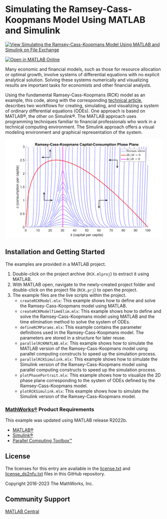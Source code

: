 # Simulating the Ramsey-Cass-Koopmans Model Using MATLAB and Simulink

[![View Simulating the Ramsey-Cass-Koopmans Model Using MATLAB and Simulink on File Exchange](https://www.mathworks.com/matlabcentral/images/matlab-file-exchange.svg)](https://www.mathworks.com/matlabcentral/fileexchange/59422-simulating-the-ramsey-cass-koopmans-model)

[![Open in MATLAB Online](https://www.mathworks.com/images/responsive/global/open-in-matlab-online.svg)](https://matlab.mathworks.com/open/github/v1?repo=mathworks/simulating-the-ramsey-cass-koopmans-model-using-matlab-and-simulink&project=RCK.prj&file=createRCKModel.mlx)

Many economic and financial models, such as those for resource allocation or optimal growth, involve systems of differential equations with no explicit analytical solution. Solving these systems numerically and visualizing results are important tasks for economists and other financial analysts.

Using the fundamental Ramsey-Cass-Koopmans (RCK) model as an example, this code, along with the corresponding [technical article](https://uk.mathworks.com/company/newsletters/articles/simulating-the-ramsey-cass-koopmans-model-using-matlab-and-simulink.html), describes two workflows for creating, simulating, and visualizing a system of ordinary differential equations (ODEs). One approach is based on MATLAB&reg;, the other on Simulink&reg;. The MATLAB approach uses programming techniques familiar to financial professionals who work in a technical computing environment. The Simulink approach offers a visual modeling environment and graphical representation of the system.

![](PhasePlane.png)

## Installation and Getting Started
The examples are provided in a MATLAB project.
1. Double-click on the project archive (`RCK.mlproj`) to extract it using MATLAB.
2. With MATLAB open, navigate to the newly-created project folder and double-click on the project file (`RCK.prj`) to open the project.
3. The example files are the live scripts within the project.
   - `createRCKModel.mlx`: This example shows how to define and solve the Ramsey-Cass-Koopmans model using MATLAB.
   - `createRCKModelTimeElim.mlx`: This example shows how to define and solve the Ramsey-Cass-Koopmans model using MATLAB and the time elimination method to solve the system of ODEs.
   - `defineRCMParams.mlx`: This example contains the parameter definitions used in the Ramsey-Cass-Koopmans model. The parameters are stored in a structure for later reuse.
   - `parallelRCKMATLAB.mlx`: This example shows how to simulate the MATLAB version of the Ramsey-Cass-Koopmans model using parallel computing constructs to speed up the simulation process.
   - `parallelRCKSimulink.mlx`: This example shows how to simulate the Simulink version of the Ramsey-Cass-Koopmans model using parallel computing constructs to speed up the simulation process.
   - `plotPhasePortrait.mlx`: This example shows how to visualize the 2D phase plane corresponding to the system of ODEs defined by the Ramsey-Cass-Koopmans model.
   - `plotRCKSimulink.mlx`: This example shows how to simulate the Simulink version of the Ramsey-Cass-Koopmans model.

### [MathWorks&reg;](https://www.mathworks.com) Product Requirements

This example was updated using MATLAB release R2022b.
- [MATLAB&reg;](https://www.mathworks.com/products/matlab.html)
- [Simulink&reg;](https://www.mathworks.com/products/simulink.html)
- [Parallel Computing Toolbox&trade;](https://www.mathworks.com/products/parallel-computing.html)

## License
The licenses for this entry are available in the [license.txt](license.txt) and [license_ds2nfu.txt](license_ds2nfu.txt) files in this GitHub repository.

Copyright 2016-2023 The MathWorks, Inc.

## Community Support
[MATLAB Central](https://www.mathworks.com/matlabcentral)
